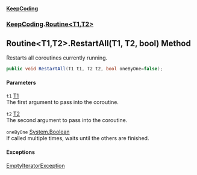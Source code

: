 #### [KeepCoding](index.md 'index')
### [KeepCoding](KeepCoding.md 'KeepCoding').[Routine&lt;T1,T2&gt;](Routine_T1_T2_.md 'KeepCoding.Routine&lt;T1,T2&gt;')
## Routine&lt;T1,T2&gt;.RestartAll(T1, T2, bool) Method
Restarts all coroutines currently running.  
```csharp
public void RestartAll(T1 t1, T2 t2, bool oneByOne=false);
```
#### Parameters
<a name='KeepCoding_Routine_T1_T2__RestartAll(T1_T2_bool)_t1'></a>
`t1` [T1](Routine_T1_T2_.md#KeepCoding_Routine_T1_T2__T1 'KeepCoding.Routine&lt;T1,T2&gt;.T1')  
The first argument to pass into the coroutine.
  
<a name='KeepCoding_Routine_T1_T2__RestartAll(T1_T2_bool)_t2'></a>
`t2` [T2](Routine_T1_T2_.md#KeepCoding_Routine_T1_T2__T2 'KeepCoding.Routine&lt;T1,T2&gt;.T2')  
The second argument to pass into the coroutine.
  
<a name='KeepCoding_Routine_T1_T2__RestartAll(T1_T2_bool)_oneByOne'></a>
`oneByOne` [System.Boolean](https://docs.microsoft.com/en-us/dotnet/api/System.Boolean 'System.Boolean')  
If called multiple times, waits until the others are finished.
  
#### Exceptions
[EmptyIteratorException](EmptyIteratorException.md 'KeepCoding.Internal.EmptyIteratorException')  
